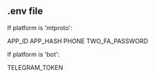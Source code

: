 ## .env file

If platform is 'mtproto':

APP_ID
APP_HASH
PHONE
TWO_FA_PASSWORD

If platform is 'bot':

TELEGRAM_TOKEN